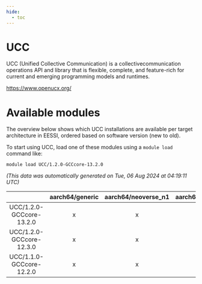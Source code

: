 ```yaml
---
hide:
  - toc
---
```


UCC
===


UCC (Unified Collective Communication) is a collectivecommunication operations API and library that is flexible, complete, and feature-rich for current and emerging programming models and runtimes.

https://www.openucx.org/
# Available modules


The overview below shows which UCC installations are available per target architecture in EESSI, ordered based on software version (new to old).

To start using UCC, load one of these modules using a `module load` command like:

```shell
module load UCC/1.2.0-GCCcore-13.2.0
```

*(This data was automatically generated on Tue, 06 Aug 2024 at 04:19:11 UTC)*  

| |aarch64/generic|aarch64/neoverse_n1|aarch64/neoverse_v1|x86_64/generic|x86_64/amd/zen2|x86_64/amd/zen3|x86_64/amd/zen4|x86_64/intel/haswell|x86_64/intel/skylake_avx512|
| :---: | :---: | :---: | :---: | :---: | :---: | :---: | :---: | :---: | :---: |
|UCC/1.2.0-GCCcore-13.2.0|x|x|x|x|x|x|x|x|x|
|UCC/1.2.0-GCCcore-12.3.0|x|x|x|x|x|x|x|x|x|
|UCC/1.1.0-GCCcore-12.2.0|x|x|x|x|x|x|-|x|x|
